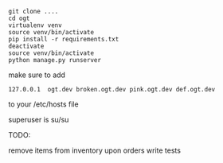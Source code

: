 ```
git clone ....
cd ogt
virtualenv venv
source venv/bin/activate
pip install -r requirements.txt
deactivate
source venv/bin/activate
python manage.py runserver
```

make sure to add
```
127.0.0.1  ogt.dev broken.ogt.dev pink.ogt.dev def.ogt.dev
```
to your /etc/hosts file


superuser is su/su

TODO:

remove items from inventory upon orders
write tests
